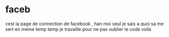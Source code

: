 # faceb

cest la page de connection de facebook ,
han moi seul je sais a quoi sa me sert en meme temp temp je travaille pour ne pas oublier le code 
voila

